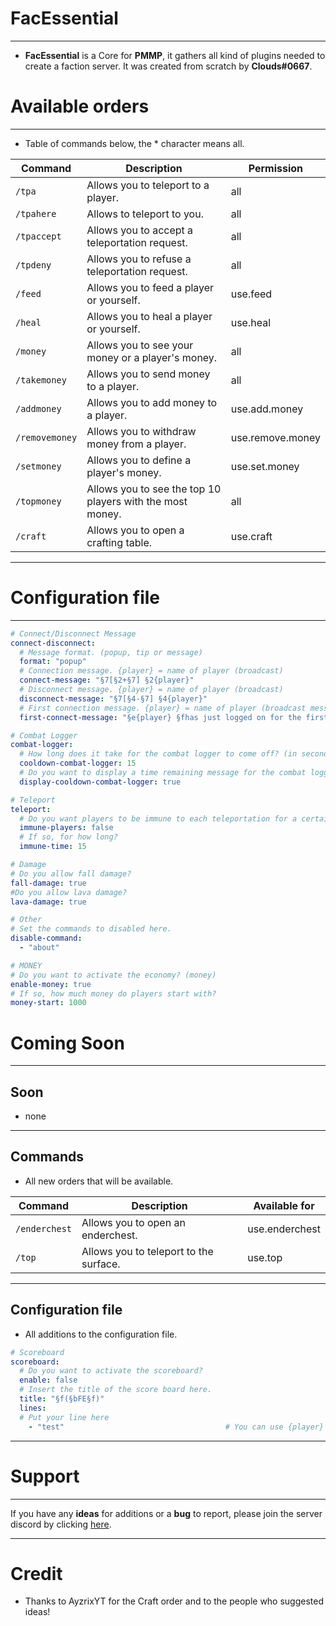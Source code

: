 FacEssential
============
------------
* **FacEssential** is a Core for **PMMP**, it gathers all kind of plugins needed to create a faction server. It was created from scratch by **Clouds#0667**.

Available orders 
================
----------------
* Table of commands below, the * character means all.

| Command        | Description                                              | Permission       |
|----------------|----------------------------------------------------------|------------------|
| `/tpa`         | Allows you to teleport to a player.                      | all              |
| `/tpahere`     | Allows to teleport to you.                               | all              |
| `/tpaccept`    | Allows you to accept a teleportation request.            | all              |
| `/tpdeny`      | Allows you to refuse a teleportation request.            | all              |
| `/feed`        | Allows you to feed a player or yourself.                 | use.feed         |
| `/heal`        | Allows you to heal a player or yourself.                 | use.heal         |
| `/money`       | Allows you to see your money or a player's money.        | all              |
| `/takemoney`   | Allows you to send money to a player.                    | all              |
| `/addmoney`    | Allows you to add money to a player.                     | use.add.money    |
| `/removemoney` | Allows you to withdraw money from a player.              | use.remove.money |
| `/setmoney`    | Allows you to define a player's money.                   | use.set.money    |
| `/topmoney`    | Allows you to see the top 10 players with the most money.| all              |
| `/craft`       | Allows you to open a crafting table.                     | use.craft        |
-----
Configuration file
==================
------------------
```yaml
# Connect/Disconnect Message
connect-disconnect:
  # Message format. (popup, tip or message)
  format: "popup"
  # Connection message. {player} = name of player (broadcast)
  connect-message: "§7[§2+§7] §2{player}"
  # Disconnect message. {player} = name of player (broadcast)
  disconnect-message: "§7[§4-§7] §4{player}"
  # First connection message. {player} = name of player (broadcast message)
  first-connect-message: "§e{player} §fhas just logged on for the first time, welcome!"

# Combat Logger
combat-logger:
  # How long does it take for the combat logger to come off? (in second)
  cooldown-combat-logger: 15
  # Do you want to display a time remaining message for the combat logger?
  display-cooldown-combat-logger: true

# Teleport
teleport:
  # Do you want players to be immune to each teleportation for a certain time?
  immune-players: false
  # If so, for how long?
  immune-time: 15

# Damage
# Do you allow fall damage?
fall-damage: true
#Do you allow lava damage?
lava-damage: true

# Other
# Set the commands to disabled here.
disable-command:
  - "about"

# MONEY
# Do you want to activate the economy? (money)
enable-money: true
# If so, how much money do players start with?
money-start: 1000
```
Coming Soon
===========
-----------
Soon
----
* none
--------
Commands
--------
* All new orders that will be available.

| Command        | Description                                       | Available for    |
|----------------|---------------------------------------------------|------------------|
| `/enderchest`  | Allows you to open an enderchest.                 | use.enderchest   |
| `/top`         | Allows you to teleport to the surface.            | use.top          |
------------------
Configuration file
------------------
* All additions to the configuration file.
```yaml
# Scoreboard
scoreboard:
  # Do you want to activate the scoreboard?
  enable: false
  # Insert the title of the score board here.
  title: "§f(§bFE§f)"
  lines:
  # Put your line here
    - "test"                                    # You can use {player} = name of player, {faction} = faction by FactionsPro, {money} = money of this plugin and {rank} = rank by PureChat. 
```
----------------
Support
=======
-------
If you have any **ideas** for additions or a **bug** to report, please join the server discord by clicking [here](https://discord.gg/kARpD3DsdU).

------
Credit
======
* Thanks to AyzrixYT for the Craft order and to the people who suggested ideas!


